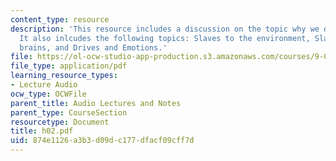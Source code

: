 ```yaml
---
content_type: resource
description: 'This resource includes a discussion on the topic why we do anything.
  It also inlcudes the following topics: Slaves to the environment, Slaves to our
  brains, and Drives and Emotions.'
file: https://ol-ocw-studio-app-production.s3.amazonaws.com/courses/9-00-introduction-to-psychology-fall-2004/874e1126a3b3d09dc177dfacf09cff7d_h02.pdf
file_type: application/pdf
learning_resource_types:
- Lecture Audio
ocw_type: OCWFile
parent_title: Audio Lectures and Notes
parent_type: CourseSection
resourcetype: Document
title: h02.pdf
uid: 874e1126-a3b3-d09d-c177-dfacf09cff7d
---
```

